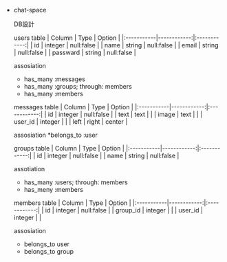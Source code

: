 + chat-space

  DB設計

  users table
  | Column     | Type        | Option       |
  |:-----------|------------:|:------------:|
  | id         | integer     | null:false   |
  | name       | string      | null:false   |
  | email      | string      | null:false   |
  | passward   | string      | null:false   |

  assosiation
  * has_many  :messages
  * has_many  :groups; through: members
  * has_many  :members

  messages table
  | Column     | Type        | Option       |
  |:-----------|------------:|:------------:|
  | id         | integer     | null:false   |
  | text       | text        |              |
  | image      | text        |              |
  | user_id    | integer     |              |
  | left       | right       | center       |

  assosiation
  *belongs_to :user

  groups table
  | Column     | Type        | Option       |
  |:-----------|------------:|:------------:|
  | id         | integer     | null:false   |
  | name       | string      | null:false   |

  assotiation
  * has_many :users; through: members
  * has_meny :members

  members table
  | Column     | Type        | Option       |
  |:-----------|------------:|:------------:|
  | id         | integer     | null:false   |
  | group_id   | integer     |              |
  | user_id    | integer     |              |

  assosiation
  * belongs_to user
  * belongs_to group